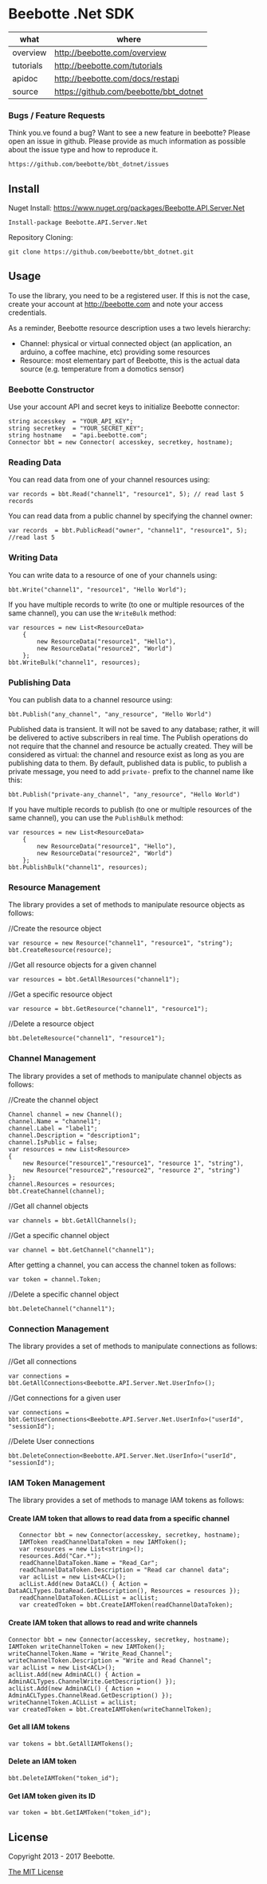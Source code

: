 Beebotte .Net SDK
===================

| what          | where                                  |
|---------------|----------------------------------------|
| overview      | http://beebotte.com/overview           |
| tutorials     | http://beebotte.com/tutorials          |
| apidoc        | http://beebotte.com/docs/restapi       |
| source        | https://github.com/beebotte/bbt_dotnet |

### Bugs / Feature Requests

Think you.ve found a bug? Want to see a new feature in beebotte? Please open an
issue in github. Please provide as much information as possible about the issue type and how to reproduce it.

    https://github.com/beebotte/bbt_dotnet/issues
    
## Install

Nuget Install: https://www.nuget.org/packages/Beebotte.API.Server.Net

    Install-package Beebotte.API.Server.Net
    
Repository Cloning:

    git clone https://github.com/beebotte/bbt_dotnet.git
  
## Usage
To use the library, you need to be a registered user. If this is not the case, create your account at <http://beebotte.com> and note your access credentials.

As a reminder, Beebotte resource description uses a two levels hierarchy:

* Channel: physical or virtual connected object (an application, an arduino, a coffee machine, etc) providing some resources
* Resource: most elementary part of Beebotte, this is the actual data source (e.g. temperature from a domotics sensor)
  
### Beebotte Constructor
Use your account API and secret keys to initialize Beebotte connector:

    string accesskey  = "YOUR_API_KEY";
    string secretkey  = "YOUR_SECRET_KEY";
    string hostname   = "api.beebotte.com";
    Connector bbt = new Connector( accesskey, secretkey, hostname);
    
### Reading Data
You can read data from one of your channel resources using:

    var records = bbt.Read("channel1", "resource1", 5); // read last 5 records
    
You can read data from a public channel by specifying the channel owner:

    var records  = bbt.PublicRead("owner", "channel1", "resource1", 5); //read last 5 
    
### Writing Data
You can write data to a resource of one of your channels using:

    bbt.Write("channel1", "resource1", "Hello World");
   
If you have multiple records to write (to one or multiple resources of the same channel), you can use the `WriteBulk` method:

    var resources = new List<ResourceData>
        {
            new ResourceData("resource1", "Hello"),
            new ResourceData("resource2", "World")
        };
    bbt.WriteBulk("channel1", resources);

### Publishing Data
You can publish data to a channel resource using:

    bbt.Publish("any_channel", "any_resource", "Hello World")

Published data is transient. It will not be saved to any database; rather, it will be delivered to active subscribers in real time. 
The Publish operations do not require that the channel and resource be actually created. 
They will be considered as virtual: the channel and resource exist as long as you are publishing data to them. 
By default, published data is public, to publish a private message, you need to add `private-` prefix to the channel name like this:

    bbt.Publish("private-any_channel", "any_resource", "Hello World")

If you have multiple records to publish (to one or multiple resources of the same channel), you can use the `PublishBulk` method:

    var resources = new List<ResourceData>
        {
            new ResourceData("resource1", "Hello"),
            new ResourceData("resource2", "World")
        };
    bbt.PublishBulk("channel1", resources);

### Resource Management
The library provides a set of methods to manipulate resource objects as follows:

//Create the resource object

    var resource = new Resource("channel1", "resource1", "string");
    bbt.CreateResource(resource);    

//Get all resource objects for a given channel

    var resources = bbt.GetAllResources("channel1");
    
//Get a specific resource object

    var resource = bbt.GetResource("channel1", "resource1");
    
//Delete a resource object

    bbt.DeleteResource("channel1", "resource1");

### Channel Management
The library provides a set of methods to manipulate channel objects as follows:

//Create the channel object

    Channel channel = new Channel();
    channel.Name = "channel1";
    channel.Label = "label1";
    channel.Description = "description1";
    channel.IsPublic = false;
    var resources = new List<Resource>
    {
        new Resource("resource1","resource1", "resource 1", "string"),
        new Resource("resource2","resource2", "resource 2", "string")
    };
    channel.Resources = resources;
    bbt.CreateChannel(channel);

//Get all channel objects

    var channels = bbt.GetAllChannels();

//Get a specific channel object

    var channel = bbt.GetChannel("channel1");
    
After getting a channel, you can access the channel token as follows:

    var token = channel.Token;


//Delete a specific channel object

    bbt.DeleteChannel("channel1");

### Connection Management
The library provides a set of methods to manipulate connections as follows:

//Get all connections

    var connections = bbt.GetAllConnections<Beebotte.API.Server.Net.UserInfo>();

//Get connections for a given user

    var connections = bbt.GetUserConnections<Beebotte.API.Server.Net.UserInfo>("userId", "sessionId");

//Delete User connections

    bbt.DeleteConnection<Beebotte.API.Server.Net.UserInfo>("userId", "sessionId");

### IAM Token Management
The library provides a set of methods to manage IAM tokens as follows:

#### Create IAM token that allows to read data from a specific channel

       Connector bbt = new Connector(accesskey, secretkey, hostname);
       IAMToken readChannelDataToken = new IAMToken();
       var resources = new List<string>();
       resources.Add("Car.*");
       readChannelDataToken.Name = "Read_Car";
       readChannelDataToken.Description = "Read car channel data";
       var aclList = new List<ACL>();
       aclList.Add(new DataACL() { Action = DataACLTypes.DataRead.GetDescription(), Resources = resources });            
       readChannelDataToken.ACLList = aclList;
       var createdToken = bbt.CreateIAMToken(readChannelDataToken); 
       

#### Create IAM token that allows to read and write channels

    Connector bbt = new Connector(accesskey, secretkey, hostname);
    IAMToken writeChannelToken = new IAMToken();
    writeChannelToken.Name = "Write_Read_Channel";
    writeChannelToken.Description = "Write and Read Channel";
    var aclList = new List<ACL>();
    aclList.Add(new AdminACL() { Action = AdminACLTypes.ChannelWrite.GetDescription() });
    aclList.Add(new AdminACL() { Action = AdminACLTypes.ChannelRead.GetDescription() });
    writeChannelToken.ACLList = aclList;
    var createdToken = bbt.CreateIAMToken(writeChannelToken);

#### Get all IAM tokens

    var tokens = bbt.GetAllIAMTokens();
    
#### Delete an IAM token

    bbt.DeleteIAMToken("token_id");
    
#### Get IAM token given its ID

    var token = bbt.GetIAMToken("token_id");
    
    
## License
Copyright 2013 - 2017 Beebotte.

[The MIT License](http://opensource.org/licenses/MIT)
